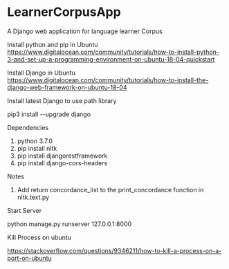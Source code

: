# LearnerCorpusApp
A Django web application for language learner Corpus



Install python and pip in Ubuntu
https://www.digitalocean.com/community/tutorials/how-to-install-python-3-and-set-up-a-programming-environment-on-ubuntu-18-04-quickstart

Install Django in Ubuntu
https://www.digitalocean.com/community/tutorials/how-to-install-the-django-web-framework-on-ubuntu-18-04

Install latest Django to use path library

pip3 install --upgrade django

Dependencies
1) python 3.7.0
2) pip install nltk
3) pip install djangorestframework
4) pip install django-cors-headers

Notes
1) Add return concordance_list to the print_concordance function in nltk.text.py


Start Server

python manage.py runserver 127.0.0.1:8000


Kill Process on ubuntu

https://stackoverflow.com/questions/9346211/how-to-kill-a-process-on-a-port-on-ubuntu

